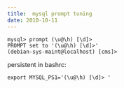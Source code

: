 ```yaml
---
title:  mysql prompt tuning
date: 2010-10-11
---
```

```
mysql> prompt (\u@\h) [\d]>  
PROMPT set to '(\u@\h) [\d]>'  
(debian-sys-maint@localhost) [cms]>
```

persistent in bashrc:
```   
export MYSQL_PS1='(\u@\h) [\d]> '
```
 